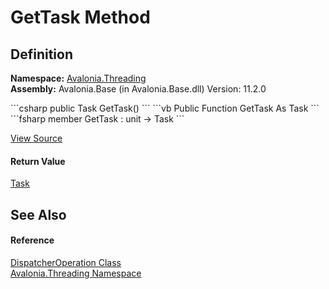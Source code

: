 # GetTask Method




## Definition
**Namespace:** <a href="N_Avalonia_Threading">Avalonia.Threading</a>  
**Assembly:** Avalonia.Base (in Avalonia.Base.dll) Version: 11.2.0

<Tabs groupId="api-code-preview">
<TabItem value="csharp" label="C#">
```csharp
public Task GetTask()
```
</TabItem>
<TabItem value="vb" label="VB">
```vb
Public Function GetTask As Task
```
</TabItem>
<TabItem value="fsharp" label="F#">
```fsharp
member GetTask : unit -> Task 
```
</TabItem>
</Tabs>



<a href="https://github.com/AvaloniaUI/Avalonia/tree/master/src/Avalonia.Base/Threading/DispatcherOperation.cs#L232" title="View the source code">View Source</a>



#### Return Value
<a href="https://learn.microsoft.com/dotnet/api/system.threading.tasks.task" target="_blank" rel="noopener noreferrer">Task</a>

## See Also


#### Reference
<a href="T_Avalonia_Threading_DispatcherOperation">DispatcherOperation Class</a>  
<a href="N_Avalonia_Threading">Avalonia.Threading Namespace</a>  
